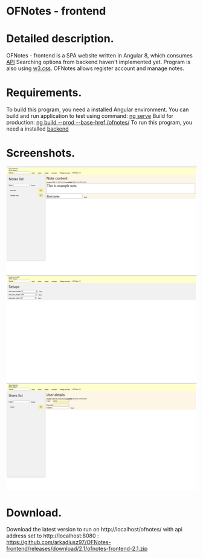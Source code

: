 # OFNotes - frontend
# Detailed description.
OFNotes - frontend is a SPA website written in Angular 8, which consumes [API](https://github.com/arkadiusz97/OFNotes) Searching options from backend haven't implemented yet.
Program is also using [w3.css](https://www.w3schools.com/w3css/).
OFNotes allows register account and manage notes.

# Requirements.
To build this program, you need a installed Angular environment. You can build and run application to test using command: [ng serve](https://angular.io/cli/serve) Build for production: [ng build --prod --base-href /ofnotes/](https://angular.io/cli/build)
To run this program, you need a installed [backend](https://github.com/arkadiusz97/OFNotes)

# Screenshots.

![notes](https://github.com/arkadiusz97/OFNotes-frontend/blob/master/screenshots/notes.png)
![setups](https://github.com/arkadiusz97/OFNotes-frontend/blob/master/screenshots/setups.png)
![users](https://github.com/arkadiusz97/OFNotes-frontend/blob/master/screenshots/users.png)

# Download.

Download the latest version to run on http://localhost/ofnotes/ with api address set to http://localhost:8080 : https://github.com/arkadiusz97/OFNotes-frontend/releases/download/2.1/ofnotes-frontend-2.1.zip
